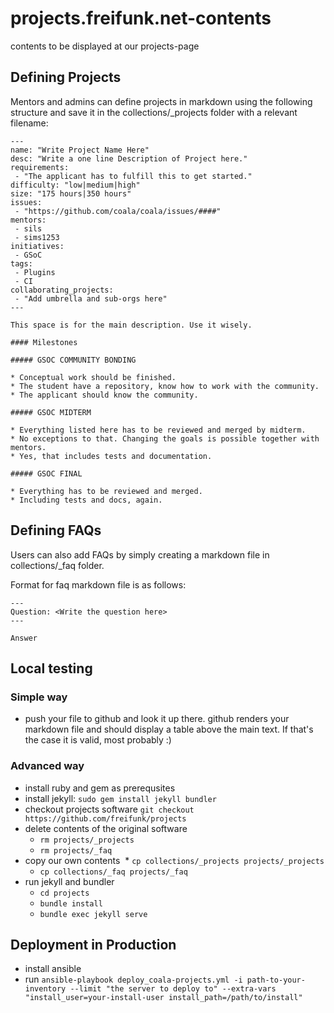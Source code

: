# projects.freifunk.net-contents
contents to be displayed at our projects-page

## Defining Projects

Mentors and admins can define projects in markdown using the following structure and save it in the collections/_projects folder with a relevant filename:

```
---
name: "Write Project Name Here"
desc: "Write a one line Description of Project here."
requirements:
 - "The applicant has to fulfill this to get started."
difficulty: "low|medium|high"
size: "175 hours|350 hours"
issues:
 - "https://github.com/coala/coala/issues/####"
mentors:
 - sils
 - sims1253
initiatives:
 - GSoC
tags:
 - Plugins
 - CI
collaborating_projects:
 - "Add umbrella and sub-orgs here"
---

This space is for the main description. Use it wisely.

#### Milestones

##### GSOC COMMUNITY BONDING

* Conceptual work should be finished.
* The student have a repository, know how to work with the community.
* The applicant should know the community.

##### GSOC MIDTERM

* Everything listed here has to be reviewed and merged by midterm.
* No exceptions to that. Changing the goals is possible together with mentors.
* Yes, that includes tests and documentation.

##### GSOC FINAL

* Everything has to be reviewed and merged.
* Including tests and docs, again.

```

## Defining FAQs

Users can also add FAQs by simply creating a markdown file in collections/_faq folder.

Format for faq markdown file is as follows:
```
---
Question: <Write the question here>
---

Answer
```

## Local testing

### Simple way

* push your file to github and look it up there. github renders your markdown file and should display a table above the main text. If that's the case it is valid, most probably :)

### Advanced way

* install ruby and gem as prerequsites
* install jekyll: ```sudo gem install jekyll bundler```
* checkout projects software ```git checkout https://github.com/freifunk/projects```
* delete contents of the original software
  * ```rm projects/_projects```
  * ```rm projects/_faq```
* copy our own contents
  * ```cp collections/_projects projects/_projects```
  * ```cp collections/_faq projects/_faq```
* run jekyll and bundler
  * ```cd projects```
  * ```bundle install```
  * ```bundle exec jekyll serve```

## Deployment in Production

* install ansible
* run ```ansible-playbook deploy_coala-projects.yml -i path-to-your-inventory --limit "the server to deploy to" --extra-vars "install_user=your-install-user install_path=/path/to/install"```
